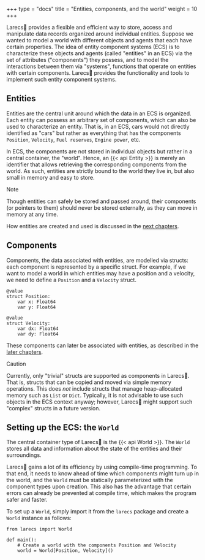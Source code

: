 +++
type = "docs"
title = "Entities, components, and the world"
weight = 10
+++

Larecs🌲 provides a flexible and efficient way to store, 
access and manipulate data records organized 
around individual entities. Suppose we wanted to 
model a world with different objects and agents that each have 
certain properties. The idea of entity component systems 
(ECS) is to characterize these objects and agents 
(called "entities" in an ECS) via the set of 
attributes ("components") they possess, and to 
model the interactions between them via "systems",
functions that operate on entities 
with certain components. Larecs🌲 provides the functionality 
and tools to implement such entity component systems.

## Entities

Entities are the central unit around which the data in
an ECS is organized. Each entity can possess an arbitrary
set of components, which can also be used to characterize
an entity. That is, in an ECS, cars would not directly 
identified as "cars" but rather as everything that has 
the components `Position`, `Velocity`, `Fuel reserves`, 
`Engine power`, etc. 

In ECS, the components are not stored in individual 
objects but rather in a central container, the "world". 
Hence, an {{< api Entity >}} is merely an identifier that allows
retrieving the corresponding components from the world.
As such, entities are strictly bound to the world they live in,
but also small in memory and easy to store.

> [!NOTE] 
> Though entities can safely be stored and passed around,
> their components (or pointers to them) should never be stored
> externally, as they can move in memory at any time.

How entities are created and used is discussed in the
[next chapters](../adding_and_removing_entities).

## Components

Components, the data associated with entities, are modelled
via structs: each component is represented by a specific struct.
For example, if we want to model a world in which 
entities may have a position and a velocity, we need to 
define a `Position` and a `Velocity` struct.

```mojo {doctest="guide_entities_components_world" global=true}
@value
struct Position:
    var x: Float64
    var y: Float64

@value
struct Velocity:
    var dx: Float64
    var dy: Float64
```

These components can later be associated with entities,
as described in the [later chapters](../adding_and_removing_entities).

> [!Caution]
> Currently, only "trivial" structs are supported as 
> components in Larecs🌲. That is, structs that can be
> copied and moved via simple memory operations. This does
> *not* include structs that manage heap-allocated memory
> such as `List` or `Dict`. Typically, it is not advisable to
> use such objects in the ECS context anyway; however, 
> Larecs🌲 might support such "complex" structs in a future version. 

## Setting up the ECS: the `World`

The central container type of Larecs🌲 is the
{{< api World >}}. The `World` stores all data and information about
the state of the entities and their surroundings.

Larecs🌲 gains a lot of its efficiency by using compile-time
programming. To that end, it needs to know ahead of time 
which components might turn up in the world, and the `World` 
must be statically parameterized with the component types upon 
creation. This also has the advantage that certain errors
can already be prevented at compile time, which makes the
program safer and faster.

To set up a `World`, simply import it from the `larecs` package
and create a `World` instance as follows:

```mojo {doctest="guide_entities_components_world" global=true}
from larecs import World

def main():
    # Create a world with the components Position and Velocity
    world = World[Position, Velocity]()
```
